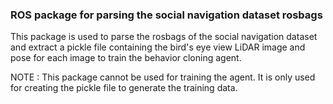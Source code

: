 ### ROS package for parsing the social navigation dataset rosbags 

This package is used to parse the rosbags of the social navigation dataset and extract a pickle file containing the bird's eye view LiDAR image and pose for each image to train the behavior cloning agent. 


NOTE : This package cannot be used for training the agent. It is only used for creating the pickle file to generate the training data.